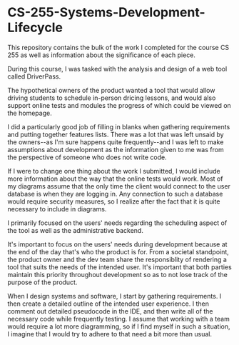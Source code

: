 # CS-255-Systems-Development-Lifecycle
This repository contains the bulk of the work I completed for the course CS 255 as well as information about the significance of each piece.

During this course, I was tasked with the analysis and design of a web tool called DriverPass.

The hypothetical owners of the product wanted a tool that would allow driving students to schedule in-person dricing lessons, and would also support online tests and modules the progress of which could be viewed on the homepage.

I did a particularly good job of filling in blanks when gathering requirements and putting together features lists. There was a lot that was left unsaid by the owners--as I'm sure happens quite frequently--and I was left to make assumptions about development as the information given to me was from the perspective of someone who does not write code.

If I were to change one thing about the work I submitted, I would include more information about the way that the online tests would work. Most of my diagrams assume that the only time the client would connect to the user database is when they are logging in. Any connection to such a database would require security measures, so I realize after the fact that it is quite necessary to include in diagrams. 

I primarily focused on the users' needs regarding the scheduling aspect of the tool as well as the administrative backend.

It's important to focus on the users' needs during development because at the end of the day that's who the product is for. From a societal standpoint, the product owner and the dev team share the responsiblity of rendering a tool that suits the needs of the intended user. It's important that both parties maintain this priority throughout development so as to not lose track of the purpose of the product.

When I design systems and software, I start by gathering requirements. I then create a detailed outline of the intended user experience. I then comment out detailed pseudocode in the IDE, and then write all of the necessary code while frequently testing. I assume that working with a team would require a lot more diagramming, so if I find myself in such a situation, I imagine that I would try to adhere to that need a bit more than usual.
